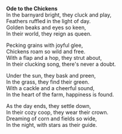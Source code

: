 **Ode to the Chickens**  
In the barnyard bright, they cluck and play,  
Feathers ruffled in the light of day.  
Golden beaks and eyes so keen,  
In their world, they reign as queen.  

Pecking grains with joyful glee,  
Chickens roam so wild and free.  
With a flap and a hop, they strut about,  
In their clucking song, there's never a doubt.  

Under the sun, they bask and preen,  
In the grass, they find their green.  
With a cackle and a cheerful sound,  
In the heart of the farm, happiness is found.  

As the day ends, they settle down,  
In their cozy coop, they wear their crown.  
Dreaming of corn and fields so wide,  
In the night, with stars as their guide.